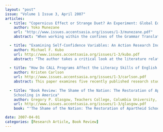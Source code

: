 ```yaml
---
layout: "post"
issue: "Volume 1 Issue 3, April 2007"
articles:
  - title: "Copernicus Effect or Strange Duet? An Experiment: Global Education in Grammar Classes in an Exam Oriented High School"
    author: Yoko Munezane
    url: "http://www.issues.accentsasia.org/issues/1-3/munezane.pdf"
    abstract: "When working within the confines of the Grammar Translation Method (GTM), it can seem an impossible task to introduce a global issues curriculum.  The author proposes that the goals of an institution (high scores on entrance exams) and the goals of the Global Issues educator need not be in conflict.  This ambitious experiment, conducted over the course of four months at an academic secondary school in Japan, illustrates the importance of preparing young people to be global citizens,  and the flexibility that can be found in a seemingly uncompromising academic environment."

  - title: "Examining Self-Confidence Variables: An Action Research Inquiry Into Pair Taping (PT) Efficacy"
    author: Michael F. Kubo
    url: http://www.issues.accentsasia.org/issues/1-3/kubo.pdf
    abstract: "The author takes a critical look at the literature relating to pair taping (PT) and EFL learner confidence.  Using examples from his own practice, he suggests that it is imperative for EFL learners to engage the language outside the classroom, and by doing so, students can gain confidence and enhance their overall L2 competence."
   
  - title: "How Do CALL Programs Affect the Literacy Skills of English Language Learners?"
    author: Kristen Carlson
    url: http://www.issues.accentsasia.org/issues/1-3/carlson.pdf
    abstract: This paper examines five recently published research studies that address the impact computer technology has on ESL/EFL students’ reading comprehension skills, strategy use, vocabulary retention, writing skills, and learning preferences. The analysis of these research studies includes a brief description of the methods used in each study, a discussion of the important findings, and an evaluation of the conclusions drawn by the authors followed by suggestions for future research.
    
  - title: "Book Review: The Shame of the Nation: The Restoration of Apartheid 
    Schooling in America"
    author: Gregory P. Glasgow, Teachers College, Columbia University, Tokyo
    url: http://www.issues.accentsasia.org/issues/1-3/glasgow.pdf
    book: "'The Shame of the Nation: The Restoration of Apartheid Schooling in America' by Jonathan Kozol (2006)."

date: 2007-04-01
categories: [Research Article, Book Review]
---
```

